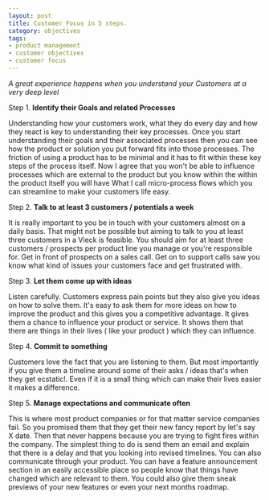 ```yaml
---
layout: post
title: Customer Focus in 5 steps.
category: objectives
tags:
- product management
- customer objectives
- customer focus
---
```


*A great experience happens when you understand your Customers at a very deep level*

Step 1.	**Identify their Goals and related Processes**

Understanding how your customers work, what they do every day and how they react is key to understanding their key processes. Once you start understanding their goals and their associated processes then you can see how the product or solution you put forward fits into those processes. The friction of using a product has to be minimal and it has to fit  within these key steps of the process itself. Now I agree that you won't be able to influence processes which are external to the product but you know within the within the product itself you will have What I call micro-process flows which you can streamline to make your customers life easy.

Step 2.	**Talk to at least 3 customers / potentials a week**

It is really important to you be in touch with your customers almost on a daily basis. That might not be possible but aiming to talk to you at least three customers in a Vieck is feasible. You should aim for at least three customers / prospects per product line you manage or you're responsible for. Get in front of prospects on a sales call. Get on to support calls saw you know what kind of issues your customers face and get frustrated with. 


Step 3. **Let them come up with ideas**

Listen carefully. Customers express pain points but they also give you ideas on how to solve them. It's easy to ask them for more ideas on how to improve the product and this gives you a competitive advantage. It gives them a chance to influence your product or service. It shows them that there are things in their lives ( like your product ) which they can influence.

Step 4. **Commit to something**

Customers love the fact that you are listening to them. But most importantly if you give them a timeline around some of their asks / ideas  that's when they get ecstatic!. Even if it is a small thing which can make their lives easier it makes a difference.


Step 5. **Manage expectations and communicate often**

This is where most product companies or for that matter service companies fail. So you promised them that they get their new fancy report by let's say X date. Then that never happens because you are trying to fight fires within the company. The simplest thing to do is send them an email and explain that there is a delay and that you looking into revised timelines. You can also communicate through your product. You can have a feature announcement section in an easily accessible place so people know that things have changed which are relevant to them. You could also give them sneak previews of your new features or even your next months roadmap. 



